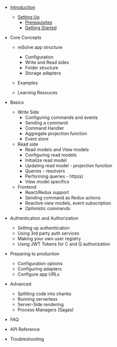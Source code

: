 - [Introduction](Introduction.md)
  - [Setting Up](Introduction.md/#setting-up)
    - [Prerequisites](Introduction.md/#prerequisites)
    - [Getting Started](Introduction.md/#getting-started)
- Core Concepts

  - reSolve app structure

    - Configuration
    - Write and Read sides
    - Folder structure
    - Storage adapters

  - Examples
  - Learning Resouces

- Basics
  - Write Side
    - Configuring commands and events
    - Sending a command
    - Command Handler
    - Aggregate projection function
    - Event store
  - Read side
    - Read models and View models
    - Configuring read models
    - Initialize read model
    - Updating read model - projection function
    - Queries - resolvers
    - Performing queries - http(s)
    - View model specifics
  - Frontend
    - React/Redux support
    - Sending command as Redux actions
    - Reactive view models, event subscription
    - Optimistic commands
- Authentication and Authorization
  - Setting up authentication
  - Using 3rd party auth services
  - Making your own user registry
  - Using JWT Tokens for C and Q authorization
- Preparing to production
  - Configuration options
  - Configuring adapters
  - Configure app URLs
- Advanced
  - Splitting code into chanks
  - Running serverless
  - Server-Side rendering
  - Process Managers (Sagas)
- FAQ
- API Reference
- Troubleshooting
